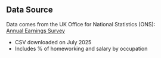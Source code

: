  ## Data Source

Data comes from the UK Office for National Statistics (ONS):  
[Annual Earnings Survey](https://www.ons.gov.uk/employmentandlabourmarket/peopleinwork/earningsandworkinghours/datasets)

- CSV downloaded on July 2025
- Includes % of homeworking and salary by occupation
